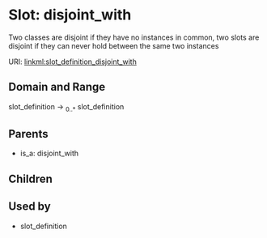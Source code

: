 
# Slot: disjoint_with


Two classes are disjoint if they have no instances in common, two slots are disjoint if they can never hold between the same two instances

URI: [linkml:slot_definition_disjoint_with](https://w3id.org/linkml/slot_definition_disjoint_with)


## Domain and Range

slot_definition &#8594;  <sub>0..\*</sub> slot_definition

## Parents

 *  is_a: disjoint_with

## Children


## Used by

 * slot_definition
